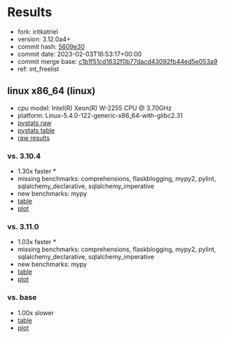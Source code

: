 # Results

- fork: iritkatriel
- version: 3.12.0a4+
- commit hash: [5609e30](https://github.com/iritkatriel/cpython/commit/5609e30)
- commit date: 2023-02-03T16:53:17+00:00
- commit merge base: [c1b1f51cd1632f0b77dacd43092fb44ed5e053a9](https://github.com/iritkatriel/cpython/commit/c1b1f51cd1632f0b77dacd43092fb44ed5e053a9)
- ref: int_freelist

## linux x86_64 (linux)

- cpu model: Intel(R) Xeon(R) W-2255 CPU @ 3.70GHz
- platform: Linux-5.4.0-122-generic-x86_64-with-glibc2.31
- [pystats raw](bm-20230203-linux-x86_64-iritkatriel-int_freelist-3.12.0a4%2B-5609e30-pystats.json)
- [pystats table](bm-20230203-linux-x86_64-iritkatriel-int_freelist-3.12.0a4%2B-5609e30-pystats.md)
- [raw results](bm-20230203-linux-x86_64-iritkatriel-int_freelist-3.12.0a4%2B-5609e30.json)

### vs. 3.10.4

- 1.30x faster \*
- missing benchmarks: comprehensions, flaskblogging, mypy2, pylint, sqlalchemy_declarative, sqlalchemy_imperative
- new benchmarks: mypy
- [table](bm-20230203-linux-x86_64-iritkatriel-int_freelist-3.12.0a4%2B-5609e30-vs-3.10.4.md)
- [plot](bm-20230203-linux-x86_64-iritkatriel-int_freelist-3.12.0a4%2B-5609e30-vs-3.10.4.png)

### vs. 3.11.0

- 1.03x faster \*
- missing benchmarks: comprehensions, flaskblogging, mypy2, pylint, sqlalchemy_declarative, sqlalchemy_imperative
- new benchmarks: mypy
- [table](bm-20230203-linux-x86_64-iritkatriel-int_freelist-3.12.0a4%2B-5609e30-vs-3.11.0.md)
- [plot](bm-20230203-linux-x86_64-iritkatriel-int_freelist-3.12.0a4%2B-5609e30-vs-3.11.0.png)

### vs. base

- 1.00x slower
- [table](bm-20230203-linux-x86_64-iritkatriel-int_freelist-3.12.0a4%2B-5609e30-vs-base.md)
- [plot](bm-20230203-linux-x86_64-iritkatriel-int_freelist-3.12.0a4%2B-5609e30-vs-base.png)


